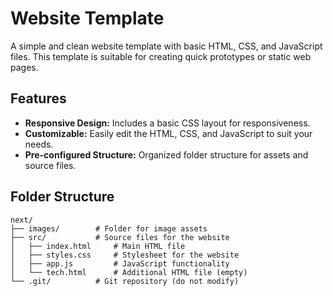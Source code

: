 # Website Template

A simple and clean website template with basic HTML, CSS, and JavaScript files. This template is suitable for creating quick prototypes or static web pages.

## Features

- **Responsive Design:** Includes a basic CSS layout for responsiveness.
- **Customizable:** Easily edit the HTML, CSS, and JavaScript to suit your needs.
- **Pre-configured Structure:** Organized folder structure for assets and source files.

## Folder Structure

```plaintext
next/
├── images/        # Folder for image assets
├── src/           # Source files for the website
│   ├── index.html     # Main HTML file
│   ├── styles.css     # Stylesheet for the website
│   ├── app.js         # JavaScript functionality
│   └── tech.html      # Additional HTML file (empty)
└── .git/          # Git repository (do not modify)

